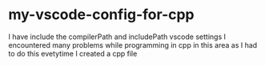 # my-vscode-config-for-cpp
I have include the compilerPath and includePath vscode settings 
I encountered many problems while programming in cpp in this area
as I had to do this evetytime I created a cpp file
